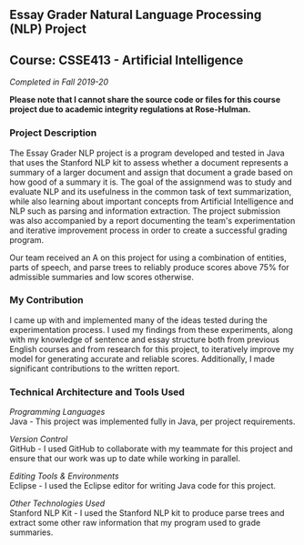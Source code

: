 ## Essay Grader Natural Language Processing (NLP) Project
## Course: CSSE413 - Artificial Intelligence
*Completed in Fall 2019-20*

**Please note that I cannot share the source code or files for this course project due to academic integrity regulations at Rose-Hulman.**

### Project Description
The Essay Grader NLP project is a program developed and tested in Java that uses the Stanford NLP kit to assess whether a document represents a summary of a larger document and assign that document a grade based on how good of a summary it is. The goal of the assignmend was to study and evaluate NLP and its usefulness in the common task of text summarization, while also learning about important concepts from Artificial Intelligence and NLP such as parsing and information extraction. The project submission was also accompanied by a report documenting the team's experimentation and iterative improvement process in order to create a successful grading program. 

Our team received an A on this project for using a combination of entities, parts of speech, and parse trees to reliably produce scores above 75% for admissible summaries and low scores otherwise. 

### My Contribution
I came up with and implemented many of the ideas tested during the experimentation process. I used my findings from these experiments, along with my knowledge of sentence and essay structure both from previous English courses and from research for this project, to iteratively improve my model for generating accurate and reliable scores. Additionally, I made significant contributions to the written report. 

### Technical Architecture and Tools Used
*Programming Languages* <br>
Java - This project was implemented fully in Java, per project requirements. 

*Version Control* <br>
GitHub - I used GitHub to collaborate with my teammate for this project and ensure that our work was up to date while working in parallel.

*Editing Tools & Environments* <br>
Eclipse - I used the Eclipse editor for writing Java code for this project. 

*Other Technologies Used* <br>
Stanford NLP Kit - I used the Stanford NLP kit to produce parse trees and extract some other raw information that my program used to grade summaries. 
